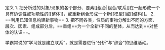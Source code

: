 定义
	1. 把分析过的对象/现象的各个部分、要素[[组合|组合/联系]]在一起形成一个具有协调性或功能性的[[整体]]，或重新组合形成一个新[[模型]]或[[结构]]。
	2. ==利用已知信息构建新事物==
	3. 把不同各类，性质的事物分解出不同的方面、层次、因素、组成部分后，==重组==为一个全新/不同的整体，从而达到==对整体的认识==。

学霸常说的“学习就是建立联系”，就是需要进行“分析”与“综合”的思维活动。